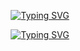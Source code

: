 <div align="center">

  <!-- First Line Typing Animation -->
  [![Typing SVG](https://readme-typing-svg.demolab.com?font=Fira+Code&weight=500&size=28&pause=1000&color=00F7D2&center=true&vCenter=true&width=800&lines=Hello+there+👋%2C+I'm+Tejas+Mehetre)](https://git.io/typing-svg)
  
  <!-- Second Line Typing Animation with Reduced Font Size -->
  [![Typing SVG](https://readme-typing-svg.demolab.com?font=Fira+Code&weight=400&size=18&pause=1000&color=F745B5&center=true&vCenter=true&width=800&lines=An+aspiring+Competitive+Programmer+and+Web+Developer)](https://git.io/typing-svg)

</div>
